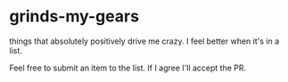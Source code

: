 # grinds-my-gears
things that absolutely positively drive me crazy. I feel better when it's in a list.

Feel free to submit an item to the list. If I agree I'll accept the PR.
